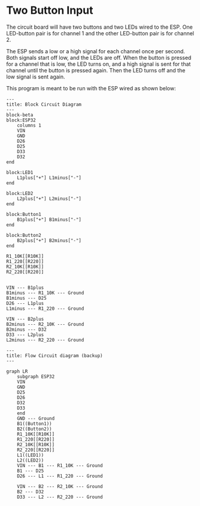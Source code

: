 # Two Button Input

The circuit board will have two buttons and two LEDs wired to the ESP. One LED-button pair is for channel 1 and the other LED-button pair is for channel 2.

The ESP sends a low or a high signal for each channel once per second. Both signals start off low, and the LEDs are off. When the button is pressed for a channel that is low, the LED turns on, and a high signal is sent for that channel until the button is pressed again. Then the LED turns off and the low signal is sent again.

This program is meant to be run with the ESP wired as shown below:
```mermaid
---
title: Block Circuit Diagram
---
block-beta
block:ESP32
	columns 1
	VIN
	GND
	D26
	D25
	D33
	D32
end

block:LED1
	L1plus["+"] L1minus["-"]
end

block:LED2
	L2plus["+"] L2minus["-"]
end

block:Button1
	B1plus["+"] B1minus["-"]
end

block:Button2
	B2plus["+"] B2minus["-"]
end

R1_10K[[R10K]]
R1_220[[R220]]
R2_10K[[R10K]]
R2_220[[R220]]


VIN --- B1plus
B1minus --- R1_10K --- Ground
B1minus --- D25
D26 --- L1plus
L1minus --- R1_220 --- Ground

VIN --- B2plus
B2minus --- R2_10K --- Ground
B2minus --- D32
D33 --- L2plus
L2minus --- R2_220 --- Ground

```

```mermaid
---
title: Flow Circuit diagram (backup)
---

graph LR
	subgraph ESP32
	VIN
	GND
	D25
	D26
	D32
	D33
	end
	GND --- Ground
	B1((Button1))
	B2((Button2))
	R1_10K[[R10K]]
	R1_220[[R220]]
	R2_10K[[R10K]]
	R2_220[[R220]]
	L1((LED1))
	L2((LED2))
	VIN --- B1 --- R1_10K --- Ground
	B1 --- D25
	D26 --- L1 --- R1_220 --- Ground

	VIN --- B2 --- R2_10K --- Ground
	B2 --- D32
	D33 --- L2 --- R2_220 --- Ground
```
